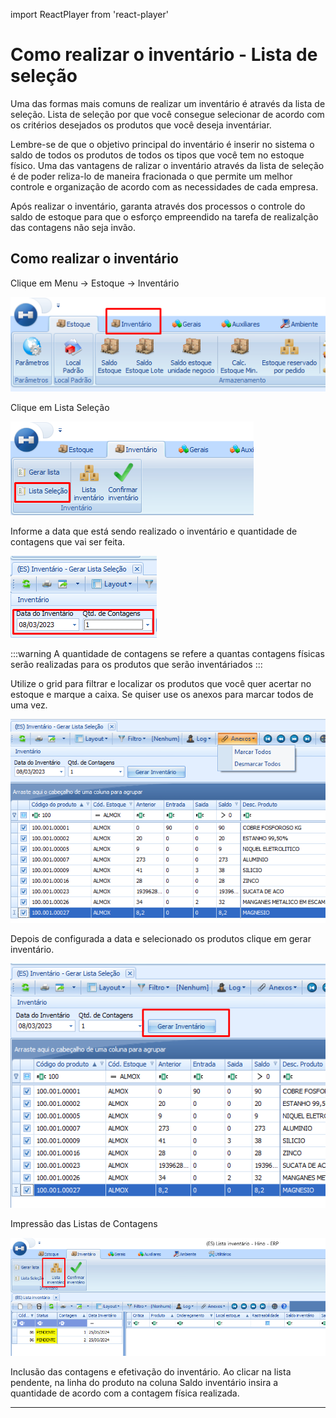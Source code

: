 import ReactPlayer from 'react-player'

# Como realizar o inventário - Lista de seleção

Uma das formas mais comuns de realizar um inventário é através da lista de seleção. Lista de seleção por que você consegue selecionar de acordo com os critérios desejados os produtos que você deseja inventáriar.

Lembre-se de que o objetivo principal do inventário é inserir no sistema o saldo de todos os produtos de todos os tipos que você tem no estoque físico. Uma das vantagens de ralizar o inventário através da lista de seleção é de poder reliza-lo de maneira fracionada o que permite um melhor controle e organização de acordo com as necessidades de cada empresa.

Após realizar o inventário, garanta através dos processos o controle do saldo de estoque para que o esforço empreendido na tarefa de realizalção das contagens não seja invão.

## Como realizar o inventário

Clique em Menu → Estoque → Inventário

![inventario-lista-selecao-1](./img/inventario/inventario-lista-selecao-1.png)

Clique em Lista Seleção


![inventario-lista-selecao-2](./img/inventario/inventario-lista-selecao-2.png)

Informe a data que está sendo realizado o inventário e quantidade de contagens que vai ser feita.

![inventario-lista-selecao-3](./img/inventario/inventario-lista-selecao-3.png)

:::warning
A quantidade de contagens se refere a quantas contagens físicas serão realizadas para os produtos que serão inventáriados
:::

Utilize o grid para filtrar e localizar os produtos que você quer acertar no estoque e marque a caixa. Se quiser use os anexos para marcar todos de uma vez.

![inventario-lista-selecao-4](./img/inventario/inventario-lista-selecao-4.png)

<ReactPlayer playing controls url='/videos/estoque/InventLista1.mp4'/>

Depois de configurada a data e selecionado os produtos clique em gerar inventário.


![inventario-lista-selecao-5](./img/inventario/inventario-lista-selecao-5.png)

Impressão das Listas de Contagens

![inventario-lista-selecao](./img/inventario/inventario-lista-selecao.png)

<ReactPlayer playing controls url='/videos/estoque/InventLista2.mp4'/>

Inclusão das contagens e efetivação do inventário. Ao clicar na lista pendente, na linha do produto na coluna Saldo inventário insira a quantidade de acordo com a contagem física realizada.

<ReactPlayer playing controls url='/videos/estoque/InventLista3.mp4'/>

---